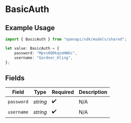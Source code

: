 # BasicAuth

## Example Usage

```typescript
import { BasicAuth } from "openapi/sdk/models/shared";

let value: BasicAuth = {
    password: "Mpvs0Q0kqsmHWGc",
    username: "Gardner_Kling",
};
```

## Fields

| Field              | Type               | Required           | Description        |
| ------------------ | ------------------ | ------------------ | ------------------ |
| `password`         | *string*           | :heavy_check_mark: | N/A                |
| `username`         | *string*           | :heavy_check_mark: | N/A                |